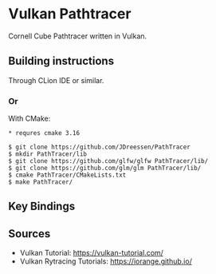 # Vulkan Pathtracer
Cornell Cube Pathtracer written in Vulkan.

## Building instructions
Through CLion IDE or similar.
### Or
With CMake:

    * requres cmake 3.16
    
    $ git clone https://github.com/JDreessen/PathTracer
    $ mkdir PathTracer/lib
    $ git clone https://github.com/glfw/glfw PathTracer/lib/
    $ git clone https://github.com/glm/glm PathTracer/lib/
    $ cmake PathTracer/CMakeLists.txt
    $ make PathTracer/

## Key Bindings

## Sources
- Vulkan Tutorial: https://vulkan-tutorial.com/
- Vulkan Rytracing Tutorials: https://iorange.github.io/
